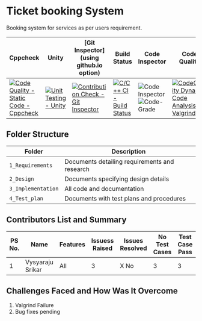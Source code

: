 # Ticket booking System
Booking system for services as per users requirement.

Cppcheck | Unity    | [Git Inspector](using github.io option) | Build Status | Code Inspector | Code Quality |
---------|----------|-----------------------------------------|--------------|----------------|--------------|
|[![Code Quality - Static Code - Cppcheck](https://github.com/vysyarajusrikar/298388-LTTS-MINIPROJECT/actions/workflows/Cppcheck.yml/badge.svg)](https://github.com/vysyarajusrikar/298388-LTTS-MINIPROJECT/actions/workflows/Cppcheck.yml) |[![Unit Testing - Unity](https://github.com/vysyarajusrikar/298388-LTTS-MINIPROJECT/actions/workflows/Unity.yml/badge.svg)](https://github.com/vysyarajusrikar/298388-LTTS-MINIPROJECT/actions/workflows/Unity.yml) |[![Contribution Check - Git Inspector](https://github.com/vysyarajusrikar/298388-LTTS-MINIPROJECT/actions/workflows/GitInspector.yml/badge.svg)](https://github.com/vysyarajusrikar/298388-LTTS-MINIPROJECT/actions/workflows/GitInspector.yml) |[![C/C++ CI - Build Status](https://github.com/vysyarajusrikar/298388-LTTS-MINIPROJECT/actions/workflows/C-Cpp.yml/badge.svg)](https://github.com/vysyarajusrikar/298388-LTTS-MINIPROJECT/actions/workflows/C-Cpp.yml) |![Code Inspector](https://www.code-inspector.com/project/25167/score/svg) ![Code-Grade](https://www.code-inspector.com/project/25167/status/svg) |[![CodeQuality Dynamic Code Analysis Valgrind](https://github.com/vysyarajusrikar/298388-LTTS-MINIPROJECT/actions/workflows/Code%20Quality%20Dynamic.yml/badge.svg)](https://github.com/vysyarajusrikar/298388-LTTS-MINIPROJECT/actions/workflows/Code%20Quality%20Dynamic.yml)

## Folder Structure
Folder             | Description
-------------------| -----------------------------------------
`1_Requirements`   | Documents detailing requirements and research
`2_Design`         | Documents specifying design details
`3_Implementation` | All code and documentation
`4_Test_plan`      | Documents with test plans and procedures

## Contributors List and Summary

PS No. |  Name   |    Features    | Issuess Raised |Issues Resolved|No Test Cases|Test Case Pass
-------|---------|----------------|----------------|---------------|-------------|--------------
1 | Vysyaraju Srikar  | All    | 3  | X No   |  3   | 3         

## Challenges Faced and How Was It Overcome

1. Valgrind Failure
2. Bug fixes pending

